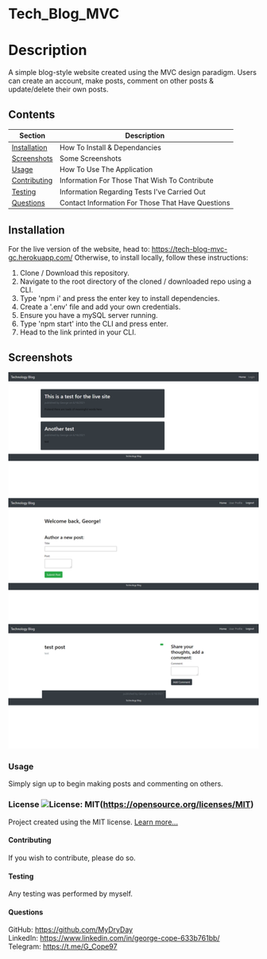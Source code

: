 # Tech_Blog_MVC

  # Description
  A simple blog-style website created using the MVC design paradigm. Users can create an account, make posts, comment on other posts & update/delete their own posts.

  ## Contents
  Section                       | Description
  ----------------------------- | --------------------------------------------------
  [Installation](#Installation) | How To Install & Dependancies
  [Screenshots](#Screenshots)   | Some Screenshots
  [Usage](#Usage)               | How To Use The Application
  [Contributing](#Contributing) | Information For Those That Wish To Contribute
  [Testing](#Testing)           | Information Regarding Tests I've Carried Out
  [Questions](#Questions)       | Contact Information For Those That Have Questions

  ## Installation
  For the live version of the website, head to: https://tech-blog-mvc-gc.herokuapp.com/
  Otherwise, to install locally, follow these instructions: 
  1. Clone / Download this repository. 
  2. Navigate to the root directory of the cloned / downloaded repo using a CLI. 
  3. Type 'npm i' and press the enter key to install dependencies. 
  4. Create a '.env' file and add your own credentials. 
  5. Ensure you have a mySQL server running. 
  6. Type 'npm start' into the CLI and press enter. 
  7. Head to the link printed in your CLI.

  ## Screenshots
  ![Screenshot #1](/images/1.png)
  ![Screenshot #2](/images/2.png)
  ![Screenshot #3](/images/3.png)

  ### Usage
  Simply sign up to begin making posts and commenting on others.

  ### License ![License: MIT](https://img.shields.io/badge/License-MIT-yellow.svg)(https://opensource.org/licenses/MIT) 
 
  Project created using the MIT license.
  [Learn more...](https://opensource.org/licenses/MIT)

  #### Contributing
  If you wish to contribute, please do so.

  #### Testing
  Any testing was performed by myself.

  #### Questions
   GitHub: https://github.com/MyDryDay  
   LinkedIn: https://www.linkedin.com/in/george-cope-633b761bb/  
   Telegram: https://t.me/G_Cope97
